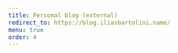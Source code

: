 ```yaml
---
title: Personal blog (external)
redirect_to: https://blog.iliasbartolini.name/
menu: true
order: 4
---
```

